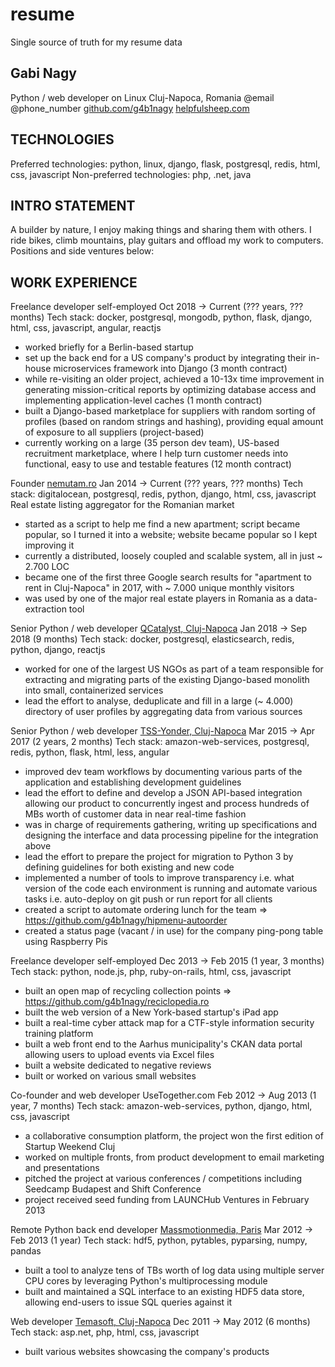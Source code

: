 # resume
Single source of truth for my resume data


## Gabi Nagy
Python / web developer on Linux
Cluj-Napoca, Romania
@email
@phone_number
[github.com/g4b1nagy](https://github.com/g4b1nagy)
[helpfulsheep.com](https://helpfulsheep.com/)


## TECHNOLOGIES
Preferred technologies: python, linux, django, flask, postgresql, redis, html, css, javascript
Non-preferred technologies: php, .net, java


## INTRO STATEMENT
A builder by nature, I enjoy making things and sharing them with others. I ride bikes, climb mountains, play guitars and offload my work to computers. Positions and side ventures below:


## WORK EXPERIENCE
Freelance developer
self-employed
Oct 2018 → Current (??? years, ??? months)
Tech stack: docker, postgresql, mongodb, python, flask, django, html, css, javascript, angular, reactjs
* worked briefly for a Berlin-based startup
* set up the back end for a US company's product by integrating their in-house microservices framework into Django (3 month contract)
* while re-visiting an older project, achieved a 10-13x time improvement in generating mission-critical reports by optimizing database access and implementing application-level caches (1 month contract)
* built a Django-based marketplace for suppliers with random sorting of profiles (based on random strings and hashing), providing equal amount of exposure to all suppliers (project-based)
* currently working on a large (35 person dev team), US-based recruitment marketplace, where I help turn customer needs into functional, easy to use and testable features (12 month contract)

Founder
[nemutam.ro](https://nemutam.ro/)
Jan 2014 → Current (??? years, ??? months)
Tech stack: digitalocean, postgresql, redis, python, django, html, css, javascript
Real estate listing aggregator for the Romanian market
* started as a script to help me find a new apartment; script became popular, so I turned it into a website; website became popular so I kept improving it
* currently a distributed, loosely coupled and scalable system, all in just ~ 2.700 LOC
* became one of the first three Google search results for "apartment to rent in Cluj-Napoca" in 2017, with ~ 7.000 unique monthly visitors
* was used by one of the major real estate players in Romania as a data-extraction tool

Senior Python / web developer
[QCatalyst, Cluj-Napoca](https://qcatalyst.com/)
Jan 2018 → Sep 2018 (9 months)
Tech stack: docker, postgresql, elasticsearch, redis, python, django, reactjs
* worked for one of the largest US NGOs as part of a team responsible for extracting and migrating parts of the existing Django-based monolith into small, containerized services
* lead the effort to analyse, deduplicate and fill in a large (~ 4.000) directory of user profiles by aggregating data from various sources

Senior Python / web developer
[TSS-Yonder, Cluj-Napoca](https://tss-yonder.com/)
Mar 2015 → Apr 2017 (2 years, 2 months)
Tech stack: amazon-web-services, postgresql, redis, python, flask, html, less, angular
* improved dev team workflows by documenting various parts of the application and establishing development guidelines
* lead the effort to define and develop a JSON API-based integration allowing our product to concurrently ingest and process hundreds of MBs worth of customer data in near real-time fashion
* was in charge of requirements gathering, writing up specifications and designing the interface and data processing pipeline for the integration above
* lead the effort to prepare the project for migration to Python 3 by defining guidelines for both existing and new code
* implemented a number of tools to improve transparency i.e. what version of the code each environment is running and automate various tasks i.e. auto-deploy on git push or run report for all clients
* created a script to automate ordering lunch for the team => https://github.com/g4b1nagy/hipmenu-autoorder
* created a status page (vacant / in use) for the company ping-pong table using Raspberry Pis

Freelance developer
self-employed
Dec 2013 → Feb 2015 (1 year, 3 months)
Tech stack: python, node.js, php, ruby-on-rails, html, css, javascript
* built an open map of recycling collection points => https://github.com/g4b1nagy/reciclopedia.ro
* built the web version of a New York-based startup's iPad app
* built a real-time cyber attack map for a CTF-style information security training platform
* built a web front end to the Aarhus municipality's CKAN data portal allowing users to upload events via Excel files
* built a website dedicated to negative reviews
* built or worked on various small websites

Co-founder and web developer
UseTogether.com
Feb 2012 → Aug 2013 (1 year, 7 months)
Tech stack: amazon-web-services, python, django, html, css, javascript
* a collaborative consumption platform, the project won the first edition of Startup Weekend Cluj
* worked on multiple fronts, from product development to email marketing and presentations
* pitched the project at various conferences / competitions including Seedcamp Budapest and Shift Conference
* project received seed funding from LAUNCHub Ventures in February 2013

Remote Python back end developer
[Massmotionmedia, Paris](https://www.massmotionmedia.com/)
Mar 2012 → Feb 2013 (1 year)
Tech stack: hdf5, python, pytables, pyparsing, numpy, pandas
* built a tool to analyze tens of TBs worth of log data using multiple server CPU cores by leveraging Python's multiprocessing module
* built and maintained a SQL interface to an existing HDF5 data store, allowing end-users to issue SQL queries against it

Web developer
[Temasoft, Cluj-Napoca](https://temasoft.com/)
Dec 2011 → May 2012 (6 months)
Tech stack: asp.net, php, html, css, javascript
* built various websites showcasing the company's products
